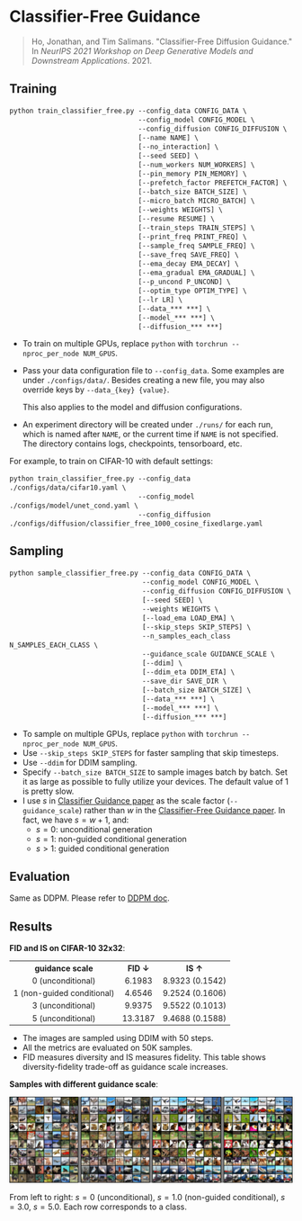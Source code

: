 # Classifier-Free Guidance

> Ho, Jonathan, and Tim Salimans. "Classifier-Free Diffusion Guidance." In *NeurIPS 2021 Workshop on Deep Generative Models and Downstream Applications*. 2021.



## Training

```shell
python train_classifier_free.py --config_data CONFIG_DATA \
                                --config_model CONFIG_MODEL \
                                --config_diffusion CONFIG_DIFFUSION \
                                [--name NAME] \
                                [--no_interaction] \
                                [--seed SEED] \
                                [--num_workers NUM_WORKERS] \
                                [--pin_memory PIN_MEMORY] \
                                [--prefetch_factor PREFETCH_FACTOR] \
                                [--batch_size BATCH_SIZE] \
                                [--micro_batch MICRO_BATCH] \
                                [--weights WEIGHTS] \
                                [--resume RESUME] \
                                [--train_steps TRAIN_STEPS] \
                                [--print_freq PRINT_FREQ] \
                                [--sample_freq SAMPLE_FREQ] \
                                [--save_freq SAVE_FREQ] \
                                [--ema_decay EMA_DECAY] \
                                [--ema_gradual EMA_GRADUAL] \
                                [--p_uncond P_UNCOND] \
                                [--optim_type OPTIM_TYPE] \
                                [--lr LR] \
                                [--data_*** ***] \
                                [--model_*** ***] \
                                [--diffusion_*** ***]
```

- To train on multiple GPUs, replace `python` with `torchrun --nproc_per_node NUM_GPUS`.
- Pass your data configuration file to `--config_data`. Some examples are under `./configs/data/`. Besides creating a new file, you may also override keys by `--data_{key} {value}`.

  This also applies to the model and diffusion configurations.

- An experiment directory will be created under `./runs/` for each run, which is named after `NAME`, or the current time if `NAME` is not specified. The directory contains logs, checkpoints, tensorboard, etc.

For example, to train on CIFAR-10 with default settings:

```shell
python train_classifier_free.py --config_data ./configs/data/cifar10.yaml \
                                --config_model ./configs/model/unet_cond.yaml \
                                --config_diffusion ./configs/diffusion/classifier_free_1000_cosine_fixedlarge.yaml
```



## Sampling

```shell
python sample_classifier_free.py --config_data CONFIG_DATA \
                                 --config_model CONFIG_MODEL \
                                 --config_diffusion CONFIG_DIFFUSION \
                                 [--seed SEED] \
                                 --weights WEIGHTS \
                                 [--load_ema LOAD_EMA] \
                                 [--skip_steps SKIP_STEPS] \
                                 --n_samples_each_class N_SAMPLES_EACH_CLASS \
                                 --guidance_scale GUIDANCE_SCALE \
                                 [--ddim] \
                                 [--ddim_eta DDIM_ETA] \
                                 --save_dir SAVE_DIR \
                                 [--batch_size BATCH_SIZE] \
                                 [--data_*** ***] \
                                 [--model_*** ***] \
                                 [--diffusion_*** ***]
```

- To sample on multiple GPUs, replace `python` with `torchrun --nproc_per_node NUM_GPUS`.
- Use `--skip_steps SKIP_STEPS` for faster sampling that skip timesteps. 
- Use `--ddim` for DDIM sampling.
- Specify `--batch_size BATCH_SIZE` to sample images batch by batch. Set it as large as possible to fully utilize your devices. The default value of 1 is pretty slow.
- I use $s$ in [Classifier Guidance paper](https://arxiv.org/abs/2105.05233) as the scale factor (`--guidance_scale`) rather than $w$ in the [Classifier-Free Guidance paper](https://arxiv.org/abs/2207.12598). In fact, we have $s=w+1$, and:
  - $s=0$: unconditional generation
  - $s=1$: non-guided conditional generation
  - $s>1$: guided conditional generation




## Evaluation

Same as DDPM. Please refer to [DDPM doc](./DDPM.md).



## Results

**FID and IS on CIFAR-10 32x32**:

<table align="center" width=100%>
  <tr>
    <th align="center">guidance scale</th>
    <th align="center">FID ↓</th>
    <th align="center">IS ↑</th>
  </tr>
  <tr>
    <td align="center">0 (unconditional)</td>
    <td align="center">6.1983</td>
    <td align="center">8.9323 (0.1542)</td>
  </tr>
  <tr>
    <td align="center">1 (non-guided conditional)</td>
    <td align="center">4.6546</td>
    <td align="center">9.2524 (0.1606)</td>
  </tr>
  <tr>
    <td align="center">3 (unconditional)</td>
    <td align="center">9.9375</td>
    <td align="center">9.5522 (0.1013)</td>
  </tr>
  <tr>
    <td align="center">5 (unconditional)</td>
    <td align="center">13.3187</td>
    <td align="center">9.4688 (0.1588)</td>
  </tr>
</table>


- The images are sampled using DDIM with 50 steps.
- All the metrics are evaluated on 50K samples.
- FID measures diversity and IS measures fidelity. This table shows diversity-fidelity trade-off as guidance scale increases.



**Samples with different guidance scale**:

<p align="center">
  <img src="../assets/classifier-free-cifar10.png" />
</p>


From left to right: $s=0$ (unconditional), $s=1.0$ (non-guided conditional), $s=3.0$, $s=5.0$. Each row corresponds to a class.

